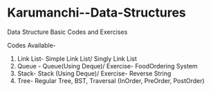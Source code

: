 # Karumanchi--Data-Structures
Data Structure Basic Codes and Exercises

Codes Available-

  1) Link List- Simple Link List/ Singly Link List
  2) Queue - Queue(Using Deque)/ Exercise- FoodOrdering System
  3) Stack- Stack (Using Deque)/ Exercise- Reverse String
  4) Tree- Regular Tree, BST, Traversal (InOrder, PreOrder, PostOrder) 
